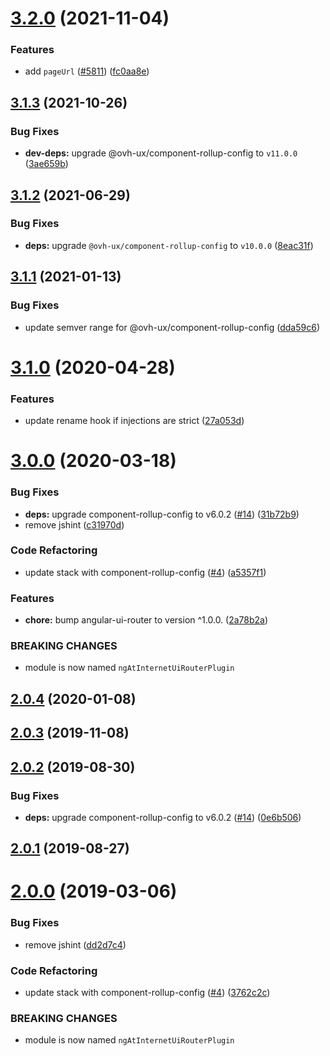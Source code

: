 # [3.2.0](https://github.com/ovh/manager/compare/@ovh-ux/ng-at-internet-ui-router-plugin@3.1.3...@ovh-ux/ng-at-internet-ui-router-plugin@3.2.0) (2021-11-04)


### Features

* add `pageUrl` ([#5811](https://github.com/ovh/manager/issues/5811)) ([fc0aa8e](https://github.com/ovh/manager/commit/fc0aa8e3eee7baf8d7bece9d015018f193312a03))



## [3.1.3](https://github.com/ovh/manager/compare/@ovh-ux/ng-at-internet-ui-router-plugin@3.1.2...@ovh-ux/ng-at-internet-ui-router-plugin@3.1.3) (2021-10-26)


### Bug Fixes

* **dev-deps:** upgrade @ovh-ux/component-rollup-config to `v11.0.0` ([3ae659b](https://github.com/ovh/manager/commit/3ae659bea59244fd5660375b9dac52055cc374b0))



## [3.1.2](https://github.com/ovh/manager/compare/@ovh-ux/ng-at-internet-ui-router-plugin@3.1.1...@ovh-ux/ng-at-internet-ui-router-plugin@3.1.2) (2021-06-29)


### Bug Fixes

* **deps:** upgrade `@ovh-ux/component-rollup-config` to `v10.0.0` ([8eac31f](https://github.com/ovh/manager/commit/8eac31f81e46d1570c131cf55788d6435842ab6d))



## [3.1.1](https://github.com/ovh/manager/compare/@ovh-ux/ng-at-internet-ui-router-plugin@3.1.0...@ovh-ux/ng-at-internet-ui-router-plugin@3.1.1) (2021-01-13)


### Bug Fixes

* update semver range for @ovh-ux/component-rollup-config ([dda59c6](https://github.com/ovh/manager/commit/dda59c6b71cb4ad9ab98f06a0bf995a7eb45a1d9))



# [3.1.0](https://github.com/ovh/manager/compare/@ovh-ux/ng-at-internet-ui-router-plugin@3.0.0...@ovh-ux/ng-at-internet-ui-router-plugin@3.1.0) (2020-04-28)


### Features

* update rename hook if injections are strict ([27a053d](https://github.com/ovh/manager/commit/27a053d762ce54571fd8a1bd739f2f7f41514b37))



# [3.0.0](https://github.com/ovh/manager/compare/@ovh-ux/ng-at-internet-ui-router-plugin@2.0.4...@ovh-ux/ng-at-internet-ui-router-plugin@3.0.0) (2020-03-18)


### Bug Fixes

* **deps:** upgrade component-rollup-config to v6.0.2 ([#14](https://github.com/ovh/manager/issues/14)) ([31b72b9](https://github.com/ovh/manager/commit/31b72b98278012d0359539f7bfab947c10d5abfc))
* remove jshint ([c31970d](https://github.com/ovh/manager/commit/c31970d105dcf178e7ed3ba8f920a3fed685b98a))


### Code Refactoring

* update stack with component-rollup-config ([#4](https://github.com/ovh/manager/issues/4)) ([a5357f1](https://github.com/ovh/manager/commit/a5357f12b45e77e775be23b36a370185049db8ef))


### Features

* **chore:** bump angular-ui-router to version ^1.0.0. ([2a78b2a](https://github.com/ovh/manager/commit/2a78b2a0a82069d404bf9ddfb0f5bbc90661fa4f))


### BREAKING CHANGES

* module is now named `ngAtInternetUiRouterPlugin`



## [2.0.4](https://github.com/ovh-ux/ng-at-internet-ui-router-plugin/compare/v2.0.3...v2.0.4) (2020-01-08)



## [2.0.3](https://github.com/ovh-ux/ng-at-internet-ui-router-plugin/compare/v2.0.2...v2.0.3) (2019-11-08)



## [2.0.2](https://github.com/ovh-ux/ng-at-internet-ui-router-plugin/compare/v2.0.1...v2.0.2) (2019-08-30)


### Bug Fixes

* **deps:** upgrade component-rollup-config to v6.0.2 ([#14](https://github.com/ovh-ux/ng-at-internet-ui-router-plugin/issues/14)) ([0e6b506](https://github.com/ovh-ux/ng-at-internet-ui-router-plugin/commit/0e6b506))



## [2.0.1](https://github.com/ovh-ux/ng-at-internet-ui-router-plugin/compare/v2.0.0...v2.0.1) (2019-08-27)



# [2.0.0](https://github.com/ovh-ux/ng-at-internet-ui-router-plugin/compare/v1.0.0...v2.0.0) (2019-03-06)


### Bug Fixes

* remove jshint ([dd2d7c4](https://github.com/ovh-ux/ng-at-internet-ui-router-plugin/commit/dd2d7c4))


### Code Refactoring

* update stack with component-rollup-config ([#4](https://github.com/ovh-ux/ng-at-internet-ui-router-plugin/issues/4)) ([3762c2c](https://github.com/ovh-ux/ng-at-internet-ui-router-plugin/commit/3762c2c))


### BREAKING CHANGES

* module is now named `ngAtInternetUiRouterPlugin`



